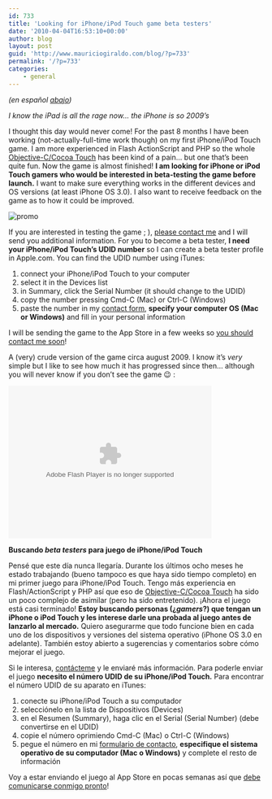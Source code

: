 ```yaml
---
id: 733
title: 'Looking for iPhone/iPod Touch game beta testers'
date: '2010-04-04T16:53:10+00:00'
author: blog
layout: post
guid: 'http://www.mauriciogiraldo.com/blog/?p=733'
permalink: '/?p=733'
categories:
    - general
---
```


*(en español [abajo](#betaespanol))*

*I know the iPad is all the rage now… the iPhone is so 2009’s*

I thought this day would never come! For the past 8 months I have been working (not-actually-full-time work though) on my first iPhone/iPod Touch game. I am more experienced in Flash ActionScript and PHP so the whole [Objective-C/Cocoa Touch](http://developer.apple.com/cocoa/) has been kind of a pain… but one that’s been quite fun. Now the game is almost finished! **I am looking for iPhone or iPod Touch gamers who would be interested in beta-testing the game before launch.** I want to make sure everything works in the different devices and OS versions (at least iPhone OS 3.0). I also want to receive feedback on the game as to how it could be improved.

![](//www.mauriciogiraldo.com/blog/wp-content/uploads/2010/04/promo.jpg "promo")

If you are interested in testing the game ; ), [please contact me](/blog/contacto/) and I will send you additional information. For you to become a beta tester, **I need your iPhone/iPod Touch’s UDID number** so I can create a beta tester profile in Apple.com. You can find the UDID number using iTunes:

1. connect your iPhone/iPod Touch to your computer
2. select it in the Devices list
3. in Summary, click the Serial Number (it should change to the UDID)
4. copy the number pressing Cmd-C (Mac) or Ctrl-C (Windows)
5. paste the number in my [contact form](/blog/contacto/), **specify your computer OS (Mac or Windows)** and fill in your personal information

I will be sending the game to the App Store in a few weeks so [you should contact me soon](/blog/contacto/)!

A (very) crude version of the game circa august 2009. I know it’s *very* simple but I like to see how much it has progressed since then… although you will never know if you don’t see the game 😉 :

<object classid="clsid:D27CDB6E-AE6D-11cf-96B8-444553540000" data="http://www.flickr.com/apps/video/stewart.swf?v=71377" height="300" type="application/x-shockwave-flash" width="400"><param name="flashvars" value="intl_lang=en-us&photo_secret=9dddbca2c8&photo_id=3850309948"></param><param name="movie" value="http://www.flickr.com/apps/video/stewart.swf?v=71377"></param><param name="bgcolor" value="#000000"></param><param name="allowFullScreen" value="true"></param><embed allowfullscreen="true" bgcolor="#000000" flashvars="intl_lang=en-us&photo_secret=9dddbca2c8&photo_id=3850309948" height="300" src="//www.flickr.com/apps/video/stewart.swf?v=71377" type="application/x-shockwave-flash" width="400"></embed></object>

**Buscando *beta* *testers* para juego de iPhone/iPod Touch**<a name="betaespanol"> </a>

Pensé que este día nunca llegaría. Durante los últimos ocho meses he estado trabajando (bueno tampoco es que haya sido tiempo completo) en mi primer juego para iPhone/iPod Touch. Tengo más experiencia en Flash/ActionScript y PHP así que eso de [Objective-C/Cocoa Touch](http://developer.apple.com/cocoa/) ha sido un poco complejo de asimilar (pero ha sido entretenido). ¡Ahora el juego está casi terminado! **Estoy buscando personas (¿*gamers*?) que tengan un iPhone o iPod Touch y les interese darle una probada al juego antes de lanzarlo al mercado.** Quiero asegurarme que todo funcione bien en cada uno de los dispositivos y versiones del sistema operativo (iPhone OS 3.0 en adelante). También estoy abierto a sugerencias y comentarios sobre cómo mejorar el juego.

Si le interesa, [contácteme](/blog/contacto/) y le enviaré más información. Para poderle enviar el juego **necesito el número UDID de su iPhone/iPod Touch.** Para encontrar el número UDID de su aparato en iTunes:

1. conecte su iPhone/iPod Touch a su computador
2. selecciónelo en la lista de Dispositivos (Devices)
3. en el Resumen (Summary), haga clic en el Serial (Serial Number) (debe convertirse en el UDID)
4. copie el número oprimiendo Cmd-C (Mac) o Ctrl-C (Windows)
5. pegue el número en mi [formulario de contacto](/blog/contacto/), **especifique el sistema operativo de su computador (Mac o Windows)** y complete el resto de información

Voy a estar enviando el juego al App Store en pocas semanas así que [debe comunicarse conmigo pronto](/blog/contacto/)!